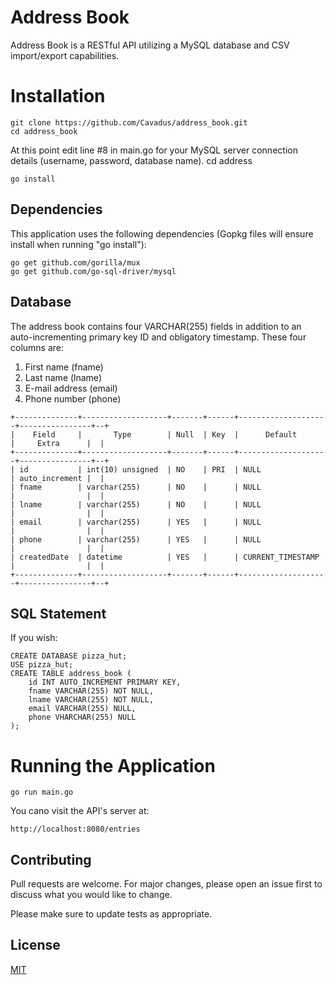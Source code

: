 # Address Book

Address Book is a RESTful API utilizing a MySQL database and CSV import/export capabilities.

# Installation

```
git clone https://github.com/Cavadus/address_book.git
cd address_book
```

At this point edit line #8 in main.go for your MySQL server connection details (username, password, database name).
cd address
```
go install
```

## Dependencies

This application uses the following dependencies (Gopkg files will ensure install when running "go install"):

```
go get github.com/gorilla/mux
go get github.com/go-sql-driver/mysql
```

## Database
The address book contains four VARCHAR(255) fields in addition to an auto-incrementing primary key ID and obligatory timestamp.  These four columns are:
1. First name (fname)
2. Last name (lname)
3. E-mail address (email)
4. Phone number (phone)
```
+--------------+-------------------+-------+------+--------------------+----------------+--+
|    Field     |       Type        | Null  | Key  |      Default       |     Extra      |  |
+--------------+-------------------+-------+------+--------------------+----------------+--+
| id           | int(10) unsigned  | NO    | PRI  | NULL               | auto_increment |  |
| fname        | varchar(255)      | NO    |      | NULL               |                |  |
| lname        | varchar(255)      | NO    |      | NULL               |                |  |
| email        | varchar(255)      | YES   |      | NULL               |                |  |
| phone        | varchar(255)      | YES   |      | NULL               |                |  |
| createdDate  | datetime          | YES   |      | CURRENT_TIMESTAMP  |                |  |
+--------------+-------------------+-------+------+--------------------+----------------+--+
```
## SQL Statement
If you wish:
```
CREATE DATABASE pizza_hut;
USE pizza_hut;
CREATE TABLE address_book (
    id INT AUTO_INCREMENT PRIMARY KEY,
    fname VARCHAR(255) NOT NULL,
    lname VARCHAR(255) NOT NULL,
    email VARCHAR(255) NULL,
    phone VHARCHAR(255) NULL
);
```

# Running the Application
```cd address_book
go run main.go
```

You cano visit the API's server at:
```
http://localhost:8080/entries
```

## Contributing
Pull requests are welcome. For major changes, please open an issue first to discuss what you would like to change.

Please make sure to update tests as appropriate.

## License
[MIT](https://choosealicense.com/licenses/mit/)
